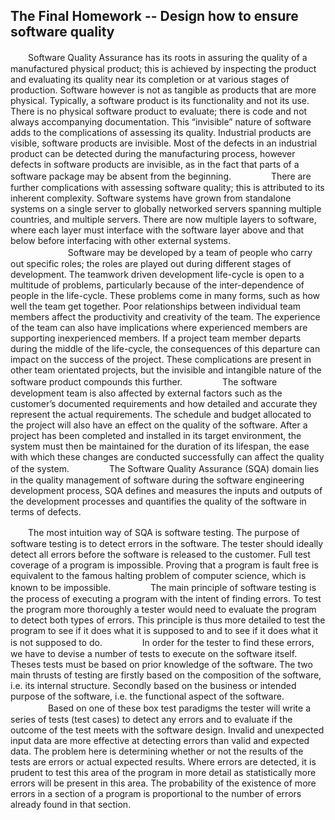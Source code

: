## The Final Homework -- Design how to ensure software quality 

　　Software Quality Assurance has its roots in assuring the quality of a manufactured physical product; this is achieved by inspecting the product and evaluating its quality near its completion or at various stages of production. Software however is not as tangible as products that are more physical. Typically, a software product is its functionality and not its use. There is no physical software product to evaluate; there is code and not always accompanying documentation. This “invisible” nature of software adds to the complications of assessing its quality. Industrial products are visible, software products are invisible. Most of the defects in an industrial product can be detected during the manufacturing process, however defects in software products are invisible, as in the fact that parts of a software package may be absent from the beginning.
　　
　　There are further complications with assessing software quality; this is attributed to its inherent complexity. Software systems have grown from standalone systems on a single server to globally networked servers spanning multiple countries, and multiple servers. There are now multiple layers to software, where each layer must interface with the software layer above and that below before interfacing with other external systems.
　　
　　
　　Software may be developed by a team of people who carry out specific roles; the roles are played out during different stages of development. The teamwork driven development life-cycle is open to a multitude of problems, particularly because of the inter-dependence of people in the life-cycle. These problems come in many forms, such as how well the team get together. Poor relationships between individual team members affect the productivity and creativity of the team. The experience of the team can also have implications where experienced members are supporting inexperienced members. If a project team member departs during the middle of the life-cycle, the consequences of this departure can impact on the success of the project. These complications are present in other team orientated projects, but the invisible and intangible nature of the software product compounds this further. 
　　
　　The software development team is also affected by external factors such as the customer’s documented requirements and how detailed and accurate they represent the actual requirements. The schedule and budget allocated to the project will also have an effect on the quality of the software. After a project has been completed and installed in its target environment, the system must then be maintained for the duration of its lifespan, the ease with which these changes are conducted successfully can affect the quality of the system.
　　
　　The Software Quality Assurance (SQA) domain lies in the quality management of software during the software engineering development process, SQA defines and measures the inputs and outputs of the development processes and quantifies the quality of the software in terms of defects. 


　　The most intuition way of SQA is software testing. The purpose of software testing is to detect errors in the software. The tester should ideally detect all errors before the software is released to the customer. Full test coverage of a program is impossible. Proving that a program is fault free is equivalent to the famous halting problem of computer science, which is known to be impossible.
　　
　　The main principle of software testing is the process of executing a program with the intent of finding errors. To test the program more thoroughly a tester would need to evaluate the program to detect both types of errors. This principle is thus more detailed to test the program to see if it does what it is supposed to and to see if it does what it is not supposed to do.
　　
　　In order for the tester to find these errors, we have to devise a number of tests to execute on the software itself. Theses tests must be based on prior knowledge of the software. The two main thrusts of testing are firstly based on the composition of the software, i.e. its internal structure. Secondly based on the business or intended purpose of the software, i.e. the functional aspect of the software.
　　
　　Based on one of these box test paradigms the tester will write a series of tests (test cases) to detect any errors and to evaluate if the outcome of the test meets with the software design. Invalid and unexpected input data are more effective at detecting errors than valid and expected data. The problem here is determining whether or not the results of the tests are errors or actual expected results. Where errors are detected, it is prudent to test this area of the program in more detail as statistically more errors will be present in this area. The probability of the existence of more errors in a section of a program is proportional to the number of errors already found in that section.
